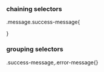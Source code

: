 ### chaining selectors
.message.success-message{

}

### grouping selectors
.success-message,.error-message{}